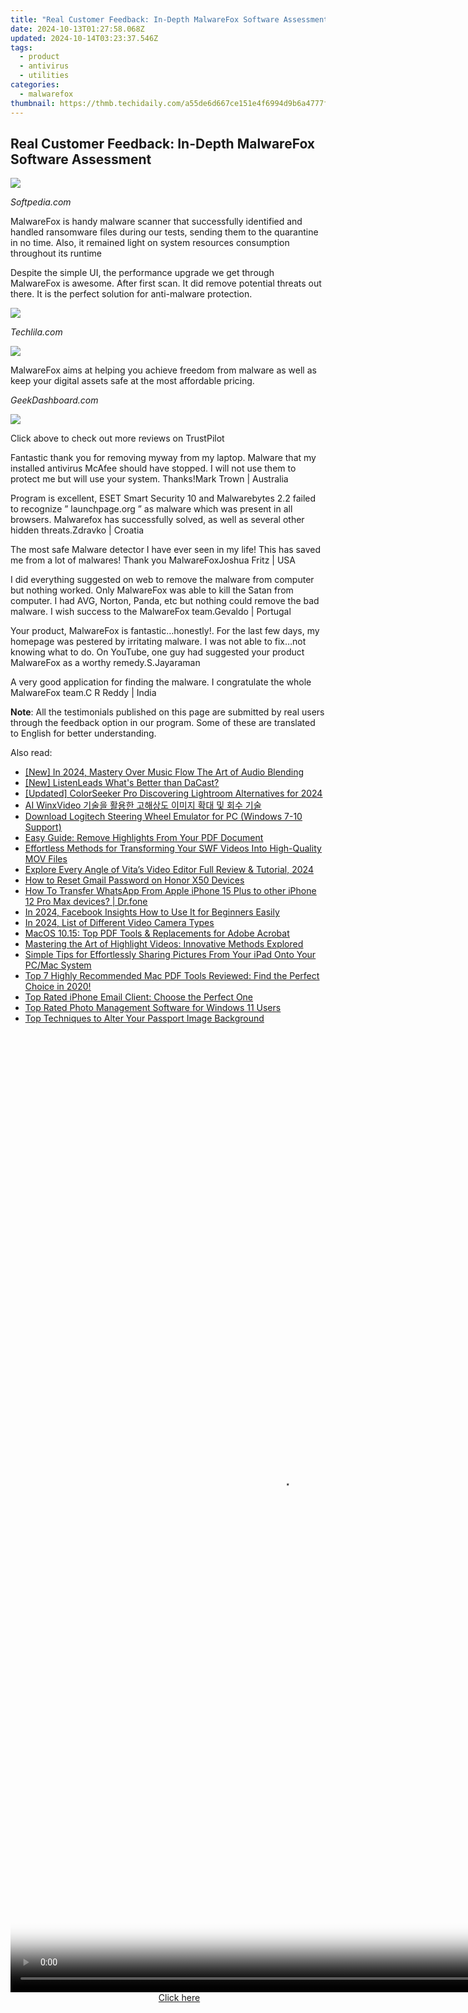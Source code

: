 ```yaml
---
title: "Real Customer Feedback: In-Depth MalwareFox Software Assessment"
date: 2024-10-13T01:27:58.068Z
updated: 2024-10-14T03:23:37.546Z
tags:
  - product
  - antivirus
  - utilities
categories:
  - malwarefox
thumbnail: https://thmb.techidaily.com/a55de6d667ce151e4f6994d9b6a4777fce149eccc985ca7253a27ff290bf8c11.jpg
---
```


## Real Customer Feedback: In-Depth MalwareFox Software Assessment

![](https://www.malwarefox.com/wp-content/uploads/2017/05/softpedia_logo.png)

_Softpedia.com_

MalwareFox is handy malware scanner that successfully identified and handled ransomware files during our tests, sending them to the quarantine in no time. Also, it remained light on system resources consumption throughout its runtime

Despite the simple UI, the performance upgrade we get through MalwareFox is awesome. After first scan. It did remove potential threats out there. It is the perfect solution for anti-malware protection.

![](https://malwarefox.com/wp-content/uploads/2017/05/techlila-logo.png)

_Techlila.com_

![](https://malwarefox.com/wp-content/uploads/2017/05/geek_logo.jpg)

MalwareFox aims at helping you achieve freedom from malware as well as keep your digital assets safe at the most affordable pricing.

_GeekDashboard.com_

[![](https://www.malwarefox.com/wp-content/uploads/2019/03/trustpilot-logo-4stars.png)](https://www.trustpilot.com/review/www.malwarefox.com)

Click above to check out more reviews on TrustPilot

Fantastic thank you for removing myway from my laptop. Malware that my installed antivirus McAfee should have stopped. I will not use them to protect me but will use your system. Thanks!Mark Trown | Australia

Program is excellent, ESET Smart Security 10 and Malwarebytes 2.2 failed to recognize ” launchpage.org ” as malware which was present in all browsers. Malwarefox has successfully solved, as well as several other hidden threats.Zdravko | Croatia

The most safe Malware detector I have ever seen in my life! This has saved me from a lot of malwares! Thank you MalwareFoxJoshua Fritz | USA

I did everything suggested on web to remove the malware from computer but nothing worked. Only MalwareFox was able to kill the Satan from computer. I had AVG, Norton, Panda, etc but nothing could remove the bad malware. I wish success to the MalwareFox team.Gevaldo | Portugal

Your product, MalwareFox is fantastic…honestly!. For the last few days, my homepage was pestered by irritating malware. I was not able to fix…not knowing what to do. On YouTube, one guy had suggested your product MalwareFox as a worthy remedy.S.Jayaraman

A very good application for finding the malware. I congratulate the whole MalwareFox team.C R Reddy | India

**Note**: All the testimonials published on this page are submitted by real users through the feedback option in our program. Some of these are translated to English for better understanding.

<ins class="adsbygoogle"
     style="display:block"
     data-ad-format="autorelaxed"
     data-ad-client="ca-pub-7571918770474297"
     data-ad-slot="1223367746"></ins>

<ins class="adsbygoogle"
     style="display:block"
     data-ad-client="ca-pub-7571918770474297"
     data-ad-slot="8358498916"
     data-ad-format="auto"
     data-full-width-responsive="true"></ins>

<span class="atpl-alsoreadstyle">Also read:</span>
<div><ul>
<li><a href="https://fox-boxes.techidaily.com/new-in-2024-mastery-over-music-flow-the-art-of-audio-blending/"><u>[New] In 2024, Mastery Over Music Flow The Art of Audio Blending</u></a></li>
<li><a href="https://fox-blue.techidaily.com/new-listenleads-whats-better-than-dacast/"><u>[New] ListenLeads What's Better than DaCast?</u></a></li>
<li><a href="https://vp-tips.techidaily.com/updated-colorseeker-pro-discovering-lightroom-alternatives-for-2024/"><u>[Updated] ColorSeeker Pro Discovering Lightroom Alternatives for 2024</u></a></li>
<li><a href="https://some-knowledge.techidaily.com/1725286746935-ai-winxvideo/"><u>AI WinxVideo 기술을 활용한 고해상도 이미지 확대 및 회수 기술</u></a></li>
<li><a href="https://win-amazing.techidaily.com/download-logitech-steering-wheel-emulator-for-pc-windows-7-10-support/"><u>Download Logitech Steering Wheel Emulator for PC (Windows 7-10 Support)</u></a></li>
<li><a href="https://win-awesome.techidaily.com/easy-guide-remove-highlights-from-your-pdf-document/"><u>Easy Guide: Remove Highlights From Your PDF Document</u></a></li>
<li><a href="https://win-awesome.techidaily.com/effortless-methods-for-transforming-your-swf-videos-into-high-quality-mov-files/"><u>Effortless Methods for Transforming Your SWF Videos Into High-Quality MOV Files</u></a></li>
<li><a href="https://vp-tips.techidaily.com/explore-every-angle-of-vitas-video-editor-full-review-and-tutorial-2024/"><u>Explore Every Angle of Vita’s Video Editor Full Review & Tutorial, 2024</u></a></li>
<li><a href="https://unlock-android.techidaily.com/how-to-reset-gmail-password-on-honor-x50-devices-by-drfone-android/"><u>How to Reset Gmail Password on Honor X50 Devices</u></a></li>
<li><a href="https://techidaily.com/how-to-transfer-whatsapp-from-apple-iphone-15-plus-to-other-iphone-12-pro-max-devices-drfone-by-drfone-transfer-whatsapp-from-ios-transfer-whatsapp-from-ios/"><u>How To Transfer WhatsApp From Apple iPhone 15 Plus to other iPhone 12 Pro Max devices? | Dr.fone</u></a></li>
<li><a href="https://facebook-clips.techidaily.com/in-2024-facebook-insights-how-to-use-it-for-beginners-easily/"><u>In 2024, Facebook Insights How to Use It for Beginners Easily</u></a></li>
<li><a href="https://some-approaches.techidaily.com/in-2024-list-of-different-video-camera-types/"><u>In 2024, List of Different Video Camera Types</u></a></li>
<li><a href="https://win-awesome.techidaily.com/macos-1015-top-pdf-tools-and-replacements-for-adobe-acrobat/"><u>MacOS 10.15: Top PDF Tools & Replacements for Adobe Acrobat</u></a></li>
<li><a href="https://win-awesome.techidaily.com/mastering-the-art-of-highlight-videos-innovative-methods-explored/"><u>Mastering the Art of Highlight Videos: Innovative Methods Explored</u></a></li>
<li><a href="https://win-awesome.techidaily.com/simple-tips-for-effortlessly-sharing-pictures-from-your-ipad-onto-your-pcmac-system/"><u>Simple Tips for Effortlessly Sharing Pictures From Your iPad Onto Your PC/Mac System</u></a></li>
<li><a href="https://win-awesome.techidaily.com/top-7-highly-recommended-mac-pdf-tools-reviewed-find-the-perfect-choice-in-2020/"><u>Top 7 Highly Recommended Mac PDF Tools Reviewed: Find the Perfect Choice in 2020!</u></a></li>
<li><a href="https://win-awesome.techidaily.com/top-rated-iphone-email-client-choose-the-perfect-one/"><u>Top Rated iPhone Email Client: Choose the Perfect One</u></a></li>
<li><a href="https://win-awesome.techidaily.com/top-rated-photo-management-software-for-windows-11-users/"><u>Top Rated Photo Management Software for Windows 11 Users</u></a></li>
<li><a href="https://win-awesome.techidaily.com/top-techniques-to-alter-your-passport-image-background/"><u>Top Techniques to Alter Your Passport Image Background</u></a></li>
</ul></div>

<!-- affiliate ads begin -->
<span id="1424529">
					<video width="864" height="1536" style="cursor:pointer"
           poster="//a.impactradius-go.com/display-clicktoplayimage/1424529.png"
           onclick="if(!this.playClicked){this.play();this.setAttribute('controls',true);this.playClicked=true;}">
	   <source src="//a.impactradius-go.com/display-ad/16446-1424529">
	   <img src="//a.impactradius-go.com/display-clicktoplayimage/1424529.png" style="border: none; height: 100%; width: 100%; object-fit: contain">
	</video>
	<div style="width:540px;text-align:center"><a href="javascript:window.open(decodeURIComponent('https%3A%2F%2Flaganoo.pxf.io%2Fc%2F5597632%2F1424529%2F16446'), '_blank');void(0);">Click here</a></div>
</span>
<img height="0" width="0" src="https://imp.pxf.io/i/5597632/1424529/16446" style="position:absolute;visibility:hidden;" border="0" />
<!-- affiliate ads end -->

